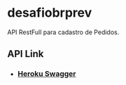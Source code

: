 # desafiobrprev
API RestFull para cadastro de Pedidos.

## API Link

- ### [Heroku Swagger](http://localhost:8085/swagger-ui.html)